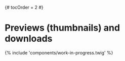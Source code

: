 {# tocOrder = 2 #}

# Previews (thumbnails) and downloads

{% include 'components/work-in-progress.twig' %}